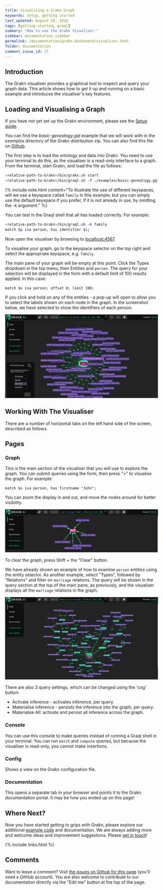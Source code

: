 ```yaml
---
title: Visualising a Grakn Graph
keywords: setup, getting started
last_updated: August 10, 2016
tags: [getting-started, graql]
summary: "How to use the Grakn Visualiser."
sidebar: documentation_sidebar
permalink: /documentation/grakn-dashboard/visualiser.html
folder: documentation
comment_issue_id: 17
---
```


## Introduction
The Grakn visualiser provides a graphical tool to inspect and query your graph data. This article shows how to get it up and running on a basic example and introduces the visualiser's key features.

## Loading and Visualising a Graph
If you have not yet set up the Grakn environment, please see the [Setup guide](../get-started/setup-guide.html).

You can find the *basic-genealogy.gql* example that we will work with in the *examples* directory of the Grakn distribution zip. You can also find this file on [Github](https://github.com/graknlabs/grakn/blob/master/grakn-dist/src/examples/basic-genealogy.gql). 

The first step is to load the ontology and data into Grakn. You need to use your terminal to do this, as the visualiser is a read-only interface to a graph. From the terminal, start Grakn, and load the file as follows:

```bash
<relative-path-to-Grakn>/bin/grakn.sh start
<relative-path-to-Grakn>/bin/graql.sh -f ./examples/basic-genealogy.gql -k "family"
```

{% include note.html content="To illustrate the use of different keyspaces, will we use a keyspace called `family` in this example, but you can simply use the default keyspace if you prefer, if it is not already in use, by omitting the -k argument." %}

You can test in the Graql shell that all has loaded correctly. For example:

```bash
<relative-path-to-Grakn>/bin/graql.sh -k family
match $p isa person, has identifier $i;
```

Now open the visualiser by browsing to [localhost:4567](http://localhost:4567). 

To visualise your graph, go to the keyspace selector on the top right and select the appropriate keyspace, e.g. `family`.

The main pane of your graph will be empty at this point. Click the Types dropdown in the top menu, then Entities and `person`. 
The query for your selection will be displayed in the form with a default limit of 100 results applied. In this case:

```graql
match $x isa person; offset 0; limit 100;
```

If you click and hold on any of the entities - a pop-up will open to allow you to select the labels shown on each node in the graph. In the screenshot below, we have selected to show the identifiers of each person.

![Person query](/images/match-$x-isa-person.png)

## Working With The Visualiser

There are a number of horizontal tabs on the left hand side of the screen, described as follows.

## Pages

### Graph
This is the main section of the visualiser that you will use to explore the graph. You can submit queries using the form, then press ">" to visualise the graph. For example:

```graql
match $x isa person, has firstname "John"; 
```

You can zoom the display in and out, and move the nodes around for better visibility. 

![John query](/images/john-query.png)

To clear the graph, press Shift + the "Clear" button.

We have already shown an example of how to examine `person` entities using the entity selector. As another example, select "Types", followed by "Relations" and filter on `marriage` relations. The query will be shown in the query section at the top of the main pane, as previously, and the visualiser displays all the `marriage` relations in the graph. 

![Marriages query](/images/marriages.png)

There are also 3 query settings, which can be changed using the 'cog' button:

* Activate inference - activates inference, per query.
* Materialise inference - persists the inference into the graph, per query.
* Materialise All: activate and persist all inference across the graph.


### Console
You can use this console to make queries instead of running a Graql shell in your terminal. You can run `match` and `compute` queries, but because the visualiser is read-only, you cannot make insertions.

### Config
Shows a view on the Grakn configuration file. 

### Documentation
This opens a separate tab in your browser and points it to the Grakn documentation portal. It may be how you ended up on this page!


## Where Next?

Now you have started getting to grips with Grakn, please explore our additional [example code](../examples/examples-overview.html) and documentation. We are always adding more and welcome ideas and improvement suggestions. Please [get in touch](https://grakn.ai/community.html)!

{% include links.html %}

## Comments
Want to leave a comment? Visit <a href="https://github.com/graknlabs/docs/issues/17" target="_blank">the issues on Github for this page</a> (you'll need a GitHub account). You are also welcome to contribute to our documentation directly via the "Edit me" button at the top of the page.